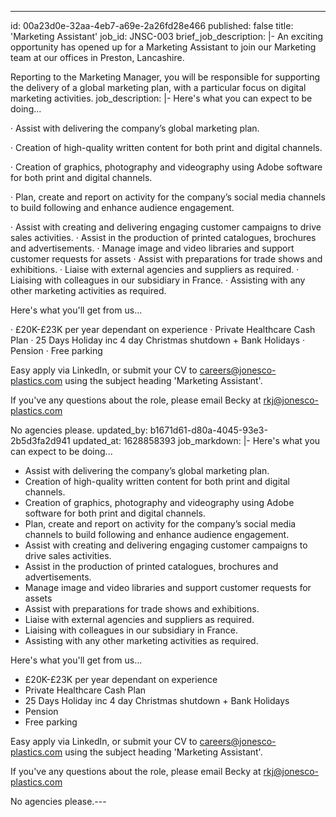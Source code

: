 ---
id: 00a23d0e-32aa-4eb7-a69e-2a26fd28e466
published: false
title: 'Marketing Assistant'
job_id: JNSC-003
brief_job_description: |-
  An exciting opportunity has opened up for a Marketing Assistant to join our Marketing team at our offices in Preston, Lancashire.

  Reporting to the Marketing Manager, you will be responsible for supporting the delivery of a global marketing plan, with a particular focus on digital marketing activities.
job_description: |-
  Here's what you can expect to be doing...

  ·       Assist with delivering the company’s global marketing plan.

  ·       Creation of high-quality written content for both print and digital channels.

  ·       Creation of graphics, photography and videography using Adobe software for both print and digital channels.

  ·       Plan, create and report on activity for the company’s social media channels to build following and enhance audience engagement.

  ·       Assist with creating and delivering engaging customer campaigns to drive sales activities.
  ·       Assist in the production of printed catalogues, brochures and advertisements.
  ·       Manage image and video libraries and support customer requests for assets
  ·       Assist with preparations for trade shows and exhibitions.
  ·       Liaise with external agencies and suppliers as required.
  ·       Liaising with colleagues in our subsidiary in France.
  ·       Assisting with any other marketing activities as required.

  Here's what you'll get from us...

  ·       £20K-£23K per year dependant on experience
  ·       Private Healthcare Cash Plan
  ·       25 Days Holiday inc 4 day Christmas shutdown + Bank Holidays
  ·       Pension
  ·       Free parking

  Easy apply via LinkedIn, or submit your CV to careers@jonesco-plastics.com using the subject heading 'Marketing Assistant'.

  If you've any questions about the role, please email Becky at rkj@jonesco-plastics.com

  No agencies please.
updated_by: b1671d61-d80a-4045-93e3-2b5d3fa2d941
updated_at: 1628858393
job_markdown: |-
  Here's what you can expect to be doing...

  - Assist with delivering the company’s global marketing plan.
  - Creation of high-quality written content for both print and digital channels.
  - Creation of graphics, photography and videography using Adobe software for both print and digital channels.
  - Plan, create and report on activity for the company’s social media channels to build following and enhance audience engagement.
  - Assist with creating and delivering engaging customer campaigns to drive sales activities.
  - Assist in the production of printed catalogues, brochures and advertisements.
  - Manage image and video libraries and support customer requests for assets
  - Assist with preparations for trade shows and exhibitions.
  - Liaise with external agencies and suppliers as required.
  - Liaising with colleagues in our subsidiary in France.
  - Assisting with any other marketing activities as required.

  Here's what you'll get from us...

  - £20K-£23K per year dependant on experience
  - Private Healthcare Cash Plan
  - 25 Days Holiday inc 4 day Christmas shutdown + Bank Holidays
  - Pension
  - Free parking

  Easy apply via LinkedIn, or submit your CV to careers@jonesco-plastics.com using the subject heading 'Marketing Assistant'.

  If you've any questions about the role, please email Becky at rkj@jonesco-plastics.com

  No agencies please.---
